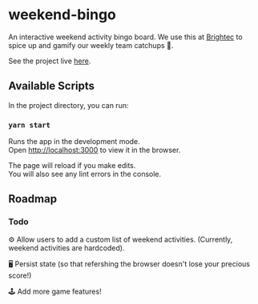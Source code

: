 # weekend-bingo

An interactive weekend activity bingo board. We use this at [Brightec](https://www.brightec.co.uk/) to spice up and gamify our weekly team catchups 🙌.

See the project live [here](https://quirky-hawking-62c51b.netlify.app/).

## Available Scripts

In the project directory, you can run:

### `yarn start`

Runs the app in the development mode.\
Open [http://localhost:3000](http://localhost:3000) to view it in the browser.

The page will reload if you make edits.\
You will also see any lint errors in the console.

## Roadmap
### Todo
⚙️  Allow users to add a custom list of weekend activities. (Currently, weekend activities are hardcoded).

🖥  Persist state (so that refershing the browser doesn't lose your precious score!)

🕹  Add more game features!
